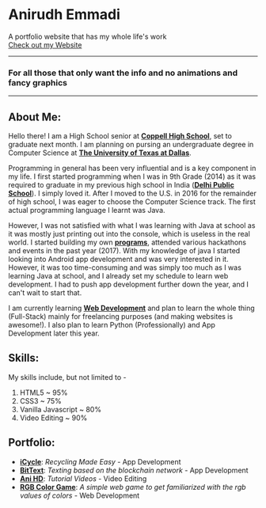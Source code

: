 # Anirudh Emmadi
A portfolio website that has my whole life's work
<br>
<a href="http://www.anirudhemmadi.com/">Check out my Website</a>

<hr>
<h3>For all those that only want the info and no animations and fancy graphics</h3>
<hr>

<h2> About Me: </h2>
<p>Hello there! I am a High School senior at <strong><a href="http://www.coppellisd.com/Domain/151" target="_blank">Coppell High School</a></strong>, set to graduate next month. I am planning on pursing an undergraduate degree in Computer Science at <strong><a href="http://www.utdallas.edu" target="_blank">The University of Texas at Dallas</a></strong>.</p>
<p>Programming in general has been very influential and is a key component in my life. I first started programming when I was in 9th Grade (2014) as it was required to graduate in my previous high school in India (<strong><a href="http://www.dpsnacharam.in/" target="_blank">Delhi Public School</a></strong>). I simply loved it. After I moved to the U.S. in 2016 for the remainder of high school, I was eager to choose the Computer Science track. The first actual programming language I learnt was Java. </p>
<p>However, I was not satisfied with what I was learning with Java at school as it was mostly just printing out into the console, which is useless in the real world. I started building my own <strong><a href="http://www.github.com/kanna6501" target="_blank">programs</a></strong>, attended various hackathons and events in the past year (2017). With my knowledge of java I started looking into Android app development and was very interested in it. However, it was too time-consuming and was simply too much as I was learning Java at school, and I already set my schedule to learn web development. I had to push app development further down the year, and I can't wait to start that.</p>
<p>I am currently learning <strong><a href="http://www.udemy.com/the-web-developer-bootcamp/" target="_blank">Web Development</a></strong> and plan to learn the whole thing (Full-Stack) mainly for freelancing purposes (and making websites is awesome!). I also plan to learn Python (Professionally) and App Development later this year.</p>

<h2> Skills: </h2>
<p>My skills include, but not limited to -</p>
<ol>
  <li>HTML5 ~ 95%</li>
  <li>CSS3 ~ 75%</li>
  <li>Vanilla Javascript ~ 80%</li>
  <li>Video Editing ~ 90%</li>
</ol>

<h2> Portfolio: </h2>
<ul>
  <li><strong><a href="https://github.com/kanna6501/iCycle" target="_blank">iCycle</a></strong>: <em>Recycling Made Easy</em> - App Development</li>
  <li><strong><a href="https://github.com/kanna6501/BitText" target="_blank">BitText</a></strong>: <em>Texting based on the blockchain network</em> - App Development</li>
  <li><strong><a href="http://www.youtube.com/AniHD" target="_blank">Ani HD</a></strong>: <em>Tutorial Videos</em> - Video Editing</li>
  <li><strong><a href="http://www.anirudhemmadi.com/portfolio/color-guessing-game" target="_blank">RGB Color Game</a></strong>: <em>A simple web game to get familiarized with the rgb values of colors</em> - Web Development</li>
</ul>
